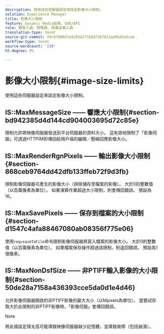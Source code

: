 ```yaml
---
description: 使用這些伺服器設定來設定影像大小限制。
solution: Experience Manager
title: 影像大小限制
feature: Dynamic Media經典，SDK/API
role: 開發人員、管理員、商業從業人員
translation-type: tm+mt
source-git-commit: f6c97606d7a4209427316d7367013ad9585a5cae
workflow-type: tm+mt
source-wordcount: '238'
ht-degree: 0%

---
```



# 影像大小限制{#image-size-limits}

使用這些伺服器設定來設定影像大小限制。

## IS::MaxMessageSize —— 響應大小限制{#section-bd942385d4d144cd904003695d72c85e}

限制允許將映像伺服器發送到平台伺服器的資料大小。 這有效地限制了「影像伺服」可透過HTTP(MB)傳回給用戶端的編碼／壓縮回應影像大小。

## IS::MaxRenderRgnPixels —— 輸出影像大小限制{#section-868ceb9764dd42dfb133ffeb72f9d3fb}

限制影像伺服器可產生的影像大小（排除儲存至檔案的影像）。 大於0的整數值（以百萬像素為單位）。 如果演算作業超過大小限制，則會傳回錯誤。 預設為 16。

## IS::MaxSavePixels —— 保存到檔案的大小限制{#section-d1547c4afa88467080ab08356f775e06}

使用`req=saveToFile`命令限制影像伺服器將寫入檔案的影像大小。 大於0的整數值（以百萬像素為單位）。 如果檔案保存操作超過該限制，則返回錯誤。 預設為1億像素。

## IS::MaxNonDsfSize —— 非PTIFF輸入影像的大小限制{#section-50de28a7158a436393cce5da0d1e4d46}

允許影像伺服器開啟的非PTIFF影像的最大大小（以Mpixels為單位）。 當嘗試存取大於此限制的非PTIFF影像時，「影像伺服」會傳回錯誤。

>[!NOTE]
>
>將此值設定得太高可能導致映像伺服器缺少記憶體，並導致故障（包括崩潰）。

